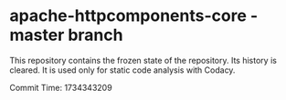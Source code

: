 # apache-httpcomponents-core - master branch

This repository contains the frozen state of the repository.
Its history is cleared. It is used only for static code
analysis with Codacy.

Commit Time: 1734343209